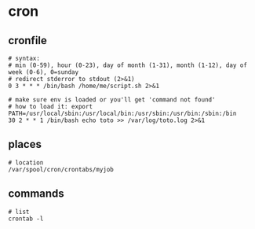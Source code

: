 # cron

## cronfile

    # syntax:
    # min (0-59), hour (0-23), day of month (1-31), month (1-12), day of week (0-6), 0=sunday
    # redirect stderror to stdout (2>&1)
    0 3 * * * /bin/bash /home/me/script.sh 2>&1

    # make sure env is loaded or you'll get 'command not found'
    # how to load it: export PATH=/usr/local/sbin:/usr/local/bin:/usr/sbin:/usr/bin:/sbin:/bin
    30 2 * * 1 /bin/bash echo toto >> /var/log/toto.log 2>&1

## places

    # location
    /var/spool/cron/crontabs/myjob

## commands

    # list
    crontab -l
